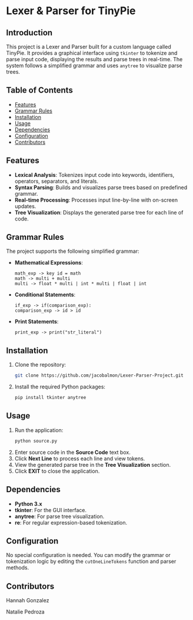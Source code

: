 # Lexer & Parser for TinyPie

## Introduction
This project is a Lexer and Parser built for a custom language called TinyPie. It provides a graphical interface using `tkinter` to tokenize and parse input code, displaying the results and parse trees in real-time. The system follows a simplified grammar and uses `anytree` to visualize parse trees.

## Table of Contents
- [Features](#features)
- [Grammar Rules](#grammar-rules)
- [Installation](#installation)
- [Usage](#usage)
- [Dependencies](#dependencies)
- [Configuration](#configuration)
- [Contributors](#contributors)

## Features
- **Lexical Analysis**: Tokenizes input code into keywords, identifiers, operators, separators, and literals.
- **Syntax Parsing**: Builds and visualizes parse trees based on predefined grammar.
- **Real-time Processing**: Processes input line-by-line with on-screen updates.
- **Tree Visualization**: Displays the generated parse tree for each line of code.

## Grammar Rules
The project supports the following simplified grammar:
- **Mathematical Expressions**:
    ```plaintext
    math_exp -> key id = math
    math -> multi + multi
    multi -> float * multi | int * multi | float | int
    ```
- **Conditional Statements**:
    ```plaintext
    if_exp -> if(comparison_exp):
    comparison_exp -> id > id
    ```
- **Print Statements**:
    ```plaintext
    print_exp -> print("str_literal")
    ```

## Installation
1. Clone the repository:
    ```bash
    git clone https://github.com/jacobalmon/Lexer-Parser-Project.git
    ```
2. Install the required Python packages:
    ```bash
    pip install tkinter anytree
    ```

## Usage
1. Run the application:
    ```bash
    python source.py
    ```
2. Enter source code in the **Source Code** text box.
3. Click **Next Line** to process each line and view tokens.
4. View the generated parse tree in the **Tree Visualization** section.
5. Click **EXIT** to close the application.

## Dependencies
- **Python 3.x**
- **tkinter**: For the GUI interface.
- **anytree**: For parse tree visualization.
- **re**: For regular expression-based tokenization.

## Configuration
No special configuration is needed. You can modify the grammar or tokenization logic by editing the `cutOneLineTokens` function and parser methods.

## Contributors
Hannah Gonzalez

Natalie Pedroza

